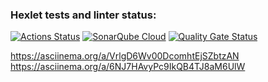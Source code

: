 ### Hexlet tests and linter status:
[![Actions Status](https://github.com/BlizzardAZ/frontend-project-44/actions/workflows/hexlet-check.yml/badge.svg)](https://github.com/BlizzardAZ/frontend-project-44/actions)
[![SonarQube Cloud](https://sonarcloud.io/images/project_badges/sonarcloud-light.svg)](https://sonarcloud.io/summary/new_code?id=BlizzardAZ_frontend-project-44)
[![Quality Gate Status](https://sonarcloud.io/api/project_badges/measure?project=BlizzardAZ_frontend-project-44&metric=alert_status)](https://sonarcloud.io/summary/new_code?id=BlizzardAZ_frontend-project-44)

https://asciinema.org/a/VrlgD6Wv00DcomhtEjSZbtzAN
https://asciinema.org/a/6NJ7HAvyPc9IkQB4TJ8aM6UlW
